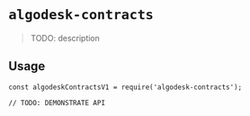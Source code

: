 # `algodesk-contracts`

> TODO: description

## Usage

```
const algodeskContractsV1 = require('algodesk-contracts');

// TODO: DEMONSTRATE API
```
